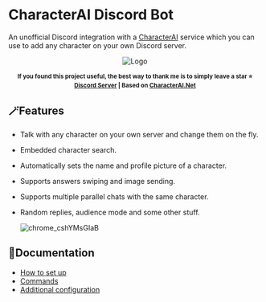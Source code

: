 # CharacterAI Discord Bot
An unofficial Discord integration with a [CharacterAI](https://beta.character.ai/) service which you can use to add any character on your own Discord server.

<div align="center">
    
![Logo](https://user-images.githubusercontent.com/55811932/224168501-48e81f64-9b2f-442c-a8fe-6ecab8d7aab2.png)<br>
<!-- ![Logo](https://user-images.githubusercontent.com/55811932/226441262-8edbb834-33d5-4cd2-8fac-0bacfa6ff79b.png) -->

<sup><b>If you found this project useful, the best way to thank me is to simply leave a star ⭐<br>
[Discord Server](https://discord.gg/tAZR2zVu) | Based on [CharacterAI.Net](https://github.com/drizzle-mizzle/CharacterAI.Net)</b></sup>
</div>

## 🪄Features
- Talk with any character on your own server and change them on the fly.
- Embedded character search.
- Automatically sets the name and profile picture of a character.
- Supports answers swiping and image sending.
- Supports multiple parallel chats with the same character.
- Random replies, audience mode and some other stuff.

    ![chrome_cshYMsGIaB](https://user-images.githubusercontent.com/55811932/211129383-c7cd4ca2-ceb4-42c5-8449-bc6ce9b2d538.gif)
    
## 📓Documentation
- [How to set up](https://github.com/drizzle-mizzle/CharacterAI-Discord-Bot/wiki/How-to-set-up)
- [Commands](https://github.com/drizzle-mizzle/CharacterAI-Discord-Bot/wiki/Commands)
- [Additional configuration](https://github.com/drizzle-mizzle/CharacterAI-Discord-Bot/wiki/Additional-configuration)

<!-- ## 🩼Known issues
Some **Windows users** are facing the problem of being unable to access character.ai: https://github.com/drizzle-mizzle/CharacterAI-Discord-Bot/issues/28 <br>
If you encounter something similar to:<br>
> `Request failed! (https://beta.character.ai/chat/character/info/)`<br>
> `Response: Forbidden`

First, make sure that you use correct cAI user token.<br>
If it's correct, but you're still getting this error:
- Try to use some VPN. 
- If there's still no luck, or if you're not comfortable with using VPN, sadly, **the only available workaround right now is to use Linux OS** for hosting.<br>
The simplest way is to just install WSL2 with Ubuntu, which is pretty easy to do, and launch this bot from there:<br>
[How to Install Ubuntu on WSL2 on Windows](https://ubuntu.com/tutorials/install-ubuntu-on-wsl2-on-windows-10#1-overview)
(Additional guide for ducklings: https://github.com/drizzle-mizzle/CharacterAI-Discord-Bot/issues/41)
-->

